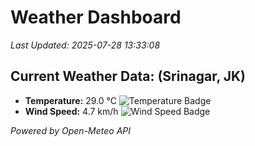 
# Weather Dashboard

_Last Updated: 2025-07-28 13:33:08_

## Current Weather Data: (Srinagar, JK)
- **Temperature:** 29.0 °C ![Temperature Badge](https://img.shields.io/badge/Temperature-Medium%20Temp-green)
- **Wind Speed:** 4.7 km/h ![Wind Speed Badge](https://img.shields.io/badge/Wind%20Speed-Light%20Wind-blue)

*Powered by Open-Meteo API*
